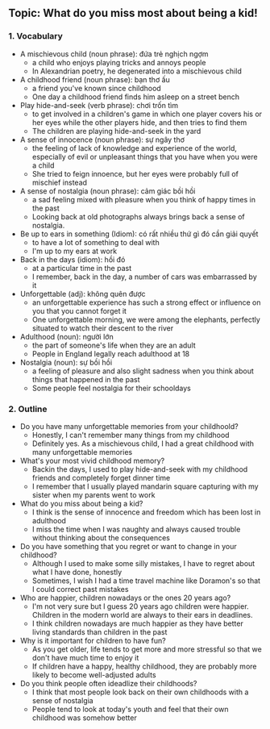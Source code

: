 ## Topic: What do you miss most about being a kid!

### 1. Vocabulary
- A mischievous child (noun phrase): đứa trẻ nghịch ngợm
  + a child who enjoys playing tricks and annoys people
  + In Alexandrian poetry, he degenerated into a mischievous child
- A childhood friend (noun phrase): bạn thơ ấu
  + a friend you've known since childhood
  + One day a childhood friend finds him asleep on a street bench
- Play hide-and-seek (verb phrase): chơi trốn tìm
  + to get involved in a children's game in which one player covers his or her eyes while the other players hide, and then tries to find them
  + The children are playing hide-and-seek in the yard
- A sense of innocence (noun phrase): sự ngây thơ
  + the feeling of lack of knowledge and experience of the world, especially of evil or unpleasant things that you have when you were a child
  + She tried to feign innoence, but her eyes were probably full of mischief instead
- A sense of nostalgia (noun phrase): cảm giác bồi hồi
  + a sad feeling mixed with pleasure when you think of happy times in the past
  + Looking back at old photographs always brings back a sense of nostalgia.
- Be up to ears in something (Idiom): có rất nhiều thứ gì đó cần giải quyết
  + to have a lot of something to deal with
  + I'm up to my ears at work
- Back in the days (idiom): hồi đó
  + at a particular time in the past
  + I remember, back in the day, a number of cars was embarrassed by it
- Unforgettable (adj): không quên được
  + an unforgettable experience has such a strong effect or influence on you that you cannot forget it
  + One unforgettable morning, we were among the elephants, perfectly situated to watch their descent to the river
- Adulthood (noun): người lớn
  + the part of someone's life when they are an adult
  + People in England legally reach adulthood at 18
- Nostalgia (noun): sự bồi hồi
  + a feeling of pleasure and also slight sadness when you think about things that happened in the past
  + Some people feel nostalgia for their schooldays

### 2. Outline
- Do you have many unforgettable memories from your childhoold?
  + Honestly, I can't remember many things from my childhood
  + Definitely yes. As a mischievous child, I had a great childhood with many unforgettable memories
- What's your most vivid childhood memory?
  + Backin the days, I used to play hide-and-seek with my childhood friends and completely forget dinner time
  + I remember that I usually played mandarin square capturing with my sister when my parents went to work
- What do you miss about being a kid?
  + I think is the sense of innocence and freedom which has been lost in adulthood
  + I miss the time when I was naughty and always caused trouble without thinking about the consequences
- Do you have something that you regret or want to change in your childhood?
  + Although I used to make some silly mistakes, I have to regret about what I have done, honestly
  + Sometimes, I wish I had a time travel machine like Doramon's so that I could correct past mistakes
- Who are happier, children nowadays or the ones 20 years ago?
  + I'm not very sure but I guess 20 years ago children were happier. Children in the modern world are always to their ears in deadlines.
  + I think children nowadays are much happier as they have better living standards than children in the past
- Why is it important for children to have fun?
  + As you get older, life tends to get more and more stressful so that we don't have much time to enjoy it
  + If children have a happy, healthy childhood, they are probably more likely to become well-adjusted adults
- Do you think people often ideadlize their childhoods?
  + I think that most people look back on their own childhoods with a sense of nostalgia
  + People tend to look at today's youth and feel that their own childhood was somehow better